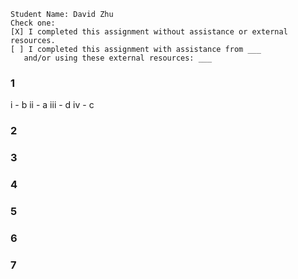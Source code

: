 ```
Student Name: David Zhu
Check one:
[X] I completed this assignment without assistance or external resources.
[ ] I completed this assignment with assistance from ___
   and/or using these external resources: ___
```

### 1

i   - b
ii  - a
iii - d
iv  - c

### 2

### 3

### 4

### 5

### 6

### 7
